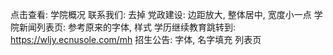 点击查看: 学院概况
联系我们: 去掉
党政建设: 边距放大, 整体居中, 宽度小一点
学院新闻列表页: 参考原来的字体, 样式
学历继续教育跳转到: https://wljy.ecnusole.com/mh
招生公告: 字体, 名字填充
列表页
